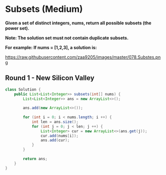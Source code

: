 # Subsets (Medium)

**Given a set of distinct integers, nums, return all possible subsets (the power set).**

**Note: The solution set must not contain duplicate subsets.**

**For example:
If nums = [1,2,3], a solution is:**

https://raw.githubusercontent.com/zaa9205/images/master/078.Substes.png

## Round 1 - New Silicon Valley

```java
class Solution {
    public List<List<Integer>> subsets(int[] nums) {
        List<List<Integer>> ans = new ArrayList<>();
        
        ans.add(new ArrayList<>());
        
        for (int i = 0; i < nums.length; i ++) {
            int len = ans.size();
            for (int j = 0; j < len; j ++) {
                List<Integer> cur = new ArrayList<>(ans.get(j));
                cur.add(nums[i]);
                ans.add(cur);
            }
        }
        
        return ans;
    }
}
```
